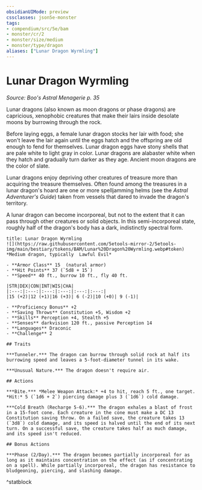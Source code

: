 ```yaml
---
obsidianUIMode: preview
cssclasses: json5e-monster
tags:
- compendium/src/5e/bam
- monster/cr/2
- monster/size/medium
- monster/type/dragon
aliases: ["Lunar Dragon Wyrmling"]
---
```

# Lunar Dragon Wyrmling
*Source: Boo's Astral Menagerie p. 35*  

Lunar dragons (also known as moon dragons or phase dragons) are capricious, xenophobic creatures that make their lairs inside desolate moons by burrowing through the rock.

Before laying eggs, a female lunar dragon stocks her lair with food; she won't leave the lair again until the eggs hatch and the offspring are old enough to fend for themselves. Lunar dragon eggs have stony shells that are pale white to light gray in color. Lunar dragons are alabaster white when they hatch and gradually turn darker as they age. Ancient moon dragons are the color of slate.

Lunar dragons enjoy depriving other creatures of treasure more than acquiring the treasure themselves. Often found among the treasures in a lunar dragon's hoard are one or more spelljamming helms (see the *Astral Adventurer's Guide*) taken from vessels that dared to invade the dragon's territory.

A lunar dragon can become incorporeal, but not to the extent that it can pass through other creatures or solid objects. In this semi-incorporeal state, roughly half of the dragon's body has a dark, indistinctly spectral form.

```ad-statblock
title: Lunar Dragon Wyrmling
![](https://raw.githubusercontent.com/5etools-mirror-2/5etools-img/main/bestiary/tokens/BAM/Lunar%20Dragon%20Wyrmling.webp#token)
*Medium dragon, typically  Lawful Evil*

- **Armor Class** 15  (natural armor)
- **Hit Points** 37 (`5d8 + 15`)
- **Speed** 40 ft., burrow 10 ft., fly 40 ft.

|STR|DEX|CON|INT|WIS|CHA|
|:---:|:---:|:---:|:---:|:---:|:---:|
|15 (+2)|12 (+1)|16 (+3)| 6 (-2)|10 (+0)| 9 (-1)|

- **Proficiency Bonus** +2
- **Saving Throws** Constitution +5, Wisdom +2
- **Skills** Perception +4, Stealth +5
- **Senses** darkvision 120 ft., passive Perception 14
- **Languages** Draconic
- **Challenge** 2

## Traits

***Tunneler.*** The dragon can burrow through solid rock at half its burrowing speed and leaves a 5-foot-diameter tunnel in its wake.

***Unusual Nature.*** The dragon doesn't require air.

## Actions

***Bite.*** *Melee Weapon Attack:* +4 to hit, reach 5 ft., one target. *Hit:* 5 (`1d6 + 2`) piercing damage plus 3 (`1d6`) cold damage.

***Cold Breath (Recharge 5-6).*** The dragon exhales a blast of frost in a 15-foot cone. Each creature in the cone must make a DC 13 Constitution saving throw. On a failed save, the creature takes 13 (`3d8`) cold damage, and its speed is halved until the end of its next turn. On a successful save, the creature takes half as much damage, and its speed isn't reduced.

## Bonus Actions

***Phase (2/Day).*** The dragon becomes partially incorporeal for as long as it maintains concentration on the effect (as if concentrating on a spell). While partially incorporeal, the dragon has resistance to bludgeoning, piercing, and slashing damage.
```
^statblock